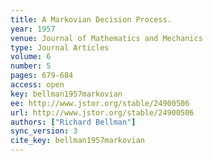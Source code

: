 ```yaml
---
title: A Markovian Decision Process.
year: 1957
venue: Journal of Mathematics and Mechanics
type: Journal Articles
volume: 6
number: 5
pages: 679-684
access: open
key: bellman1957markovian
ee: http://www.jstor.org/stable/24900506
url: http://www.jstor.org/stable/24900506
authors: ["Richard Bellman"]
sync_version: 3
cite_key: bellman1957markovian
---
```

